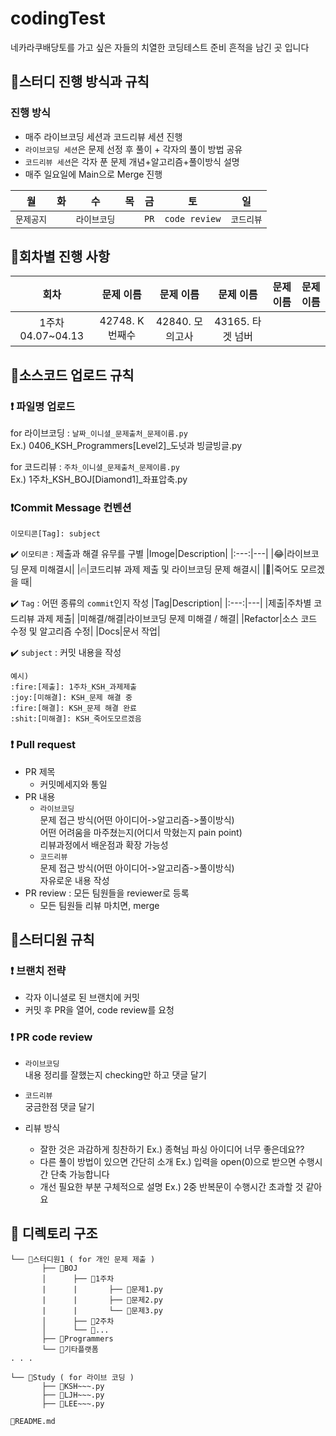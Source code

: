 # codingTest
네카라쿠배당토를 가고 싶은 자들의 치열한 코딩테스트 준비 흔적을 남긴 곳 입니다

## :large_orange_diamond:스터디 진행 방식과 규칙
### 진행 방식
- 매주 라이브코딩 세션과 코드리뷰 세션 진행
- `라이브코딩 세션`은 문제 선정 후 풀이 + 각자의 풀이 방법 공유
- `코드리뷰 세션`은 각자 푼 문제 개념+알고리즘+풀이방식 설명
- 매주 일요일에 Main으로 Merge 진행

|월|화|수|목|금|토|일|
|:---:|:---:|:---:|:---:|:---:|:---:|:---:|
|`문제공지`||`라이브코딩`||`PR`|`code review`|`코드리뷰`|


## :large_orange_diamond:회차별 진행 사항

|회차|문제 이름|문제 이름|문제 이름|문제 이름|문제 이름|
|:---:|:---:|:---:|:---:|:---:|:---:|
|1주차 04.07~04.13|42748. K번째수|42840. 모의고사|43165. 타겟 넘버|||

## :large_orange_diamond:소스코드 업로드 규칙
### :exclamation: 파일명 업로드
for 라이브코딩 : `날짜_이니셜_문제출처_문제이름.py`<br>
Ex.) 0406_KSH_Programmers[Level2]_도넛과 빙글빙글.py <br>

for 코드리뷰 : `주차_이니셜_문제출처_문제이름.py` <br>
Ex.) 1주차_KSH_BOJ[Diamond1]_좌표압축.py

### :exclamation:Commit Message 컨벤션
```
이모티콘[Tag]: subject
```
:heavy_check_mark: `이모티콘` : 제출과 해결 유무를 구별
|Imoge|Description|
|:---:|---|
|:joy:|라이브코딩 문제 미해결시|
|:fire:|코드리뷰 과제 제출 및 라이브코딩 문제 해결시|
|:shit:|죽어도 모르겠을 때|

:heavy_check_mark: `Tag` : 어떤 종류의 `commit`인지 작성
|Tag|Description|
|:---:|---|
|제출|주차별 코드리뷰 과제 제출|
|미해결/해결|라이브코딩 문제 미해결 / 해결|
|Refactor|소스 코드 수정 및 알고리즘 수정|
|Docs|문서 작업|

:heavy_check_mark: `subject` : 커밋 내용을 작성
```
예시)
:fire:[제출]: 1주차_KSH_과제제출
:joy:[미해결]: KSH_문제 해결 중
:fire:[해결]: KSH_문제 해결 완료
:shit:[미해결]: KSH_죽어도모르겠음
```


### :exclamation: Pull request
- PR 제목
    - 커밋메세지와 통일
- PR 내용<br>
    - `라이브코딩`<br>
    문제 접근 방식(어떤 아이디어->알고리즘->풀이방식)<br>
    어떤 어려움을 마주쳤는지(어디서 막혔는지 pain point)<br>
    리뷰과정에서 배운점과 확장 가능성
    - `코드리뷰`<br>
    문제 접근 방식(어떤 아이디어->알고리즘->풀이방식)<br>
    자유로운 내용 작성
- PR review : 모든 팀원들을 reviewer로 등록
    - 모든 팀원들 리뷰 마치면, merge


## :large_orange_diamond:스터디원 규칙
### :exclamation: 브랜치 전략
- 각자 이니셜로 된 브랜치에 커밋
- 커밋 후 PR을 열어, code review를 요청

### :exclamation: PR code review
- `라이브코딩`<br>
    내용 정리를 잘했는지 checking만 하고 댓글 달기

- `코드리뷰`<br>
    궁금한점 댓글 달기

- 리뷰 방식
    - 잘한 것은 과감하게 칭찬하기 Ex.) 종혁님 파싱 아이디어 너무 좋은데요??
    - 다른 풀이 방법이 있으면 간단히 소개 Ex.) 입력을 open(0)으로 받으면 수행시간 단축 가능합니다
    - 개선 필요한 부분 구체적으로 설명 Ex.) 2중 반복문이 수행시간 초과할 것 같아요


## :large_orange_diamond: 디렉토리 구조
```
└── 📂스터디원1 ( for 개인 문제 제출 )
       ├── 📂BOJ
       │      ├── 📂1주차
       |      |       ├── 💾문제1.py
       |      |       ├── 💾문제2.py
       |      |       └── 💾문제3.py
       │      ├── 📂2주차
       │      └── 📂...
       ├── 📂Programmers
       └── 📂기타플랫폼
. . .
 
└── 📂Study ( for 라이브 코딩 )
       ├── 💾KSH~~~.py
       ├── 💾LJH~~~.py
       ├── 💾LEE~~~.py

💾README.md
```
